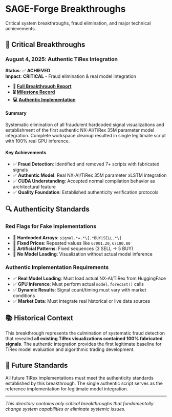 # SAGE-Forge Breakthroughs

Critical system breakthroughs, fraud elimination, and major technical achievements.

## 🚨 **Critical Breakthroughs**

### **August 4, 2025: Authentic TiRex Integration** 
**Status**: ✅ **ACHIEVED**  
**Impact**: **CRITICAL** - Fraud elimination & real model integration

- **📄 [Full Breakthrough Report](2025-08-04-authentic-tirex-fraud-elimination.md)**
- **🎖️ [Milestone Record](/docs/milestones/2025-08-04-authentic-tirex-integration-established.md)**
- **💻 [Authentic Implementation](../../visualize_authentic_tirex_signals.py)**

#### **Summary**
Systematic elimination of all fraudulent hardcoded signal visualizations and establishment of the first authentic NX-AI/TiRex 35M parameter model integration. Complete workspace cleanup resulted in single legitimate script with 100% real GPU inference.

#### **Key Achievements**
- ✅ **Fraud Detection**: Identified and removed 7+ scripts with fabricated signals
- ✅ **Authentic Model**: Real NX-AI/TiRex 35M parameter xLSTM integration  
- ✅ **CUDA Understanding**: Accepted normal compilation behavior as architectural feature
- ✅ **Quality Foundation**: Established authenticity verification protocols

## 🔍 **Authenticity Standards**

### **Red Flags for Fake Implementations**
- 🚨 **Hardcoded Arrays**: `signal.*=.*\[.*BUY|SELL.*\]`
- 🚨 **Fixed Prices**: Repeated values like `67001.20`, `67180.80`
- 🚨 **Artificial Patterns**: Fixed sequences (3 SELL → 5 BUY)
- 🚨 **No Model Loading**: Visualization without actual model inference

### **Authentic Implementation Requirements**
- ✅ **Real Model Loading**: Must load actual NX-AI/TiRex from HuggingFace
- ✅ **GPU Inference**: Must perform actual `model.forecast()` calls
- ✅ **Dynamic Results**: Signal count/timing must vary with market conditions
- ✅ **Market Data**: Must integrate real historical or live data sources

## 📚 **Historical Context**

This breakthrough represents the culmination of systematic fraud detection that revealed **all existing TiRex visualizations contained 100% fabricated signals**. The authentic integration provides the first legitimate baseline for TiRex model evaluation and algorithmic trading development.

## 🎯 **Future Standards**

All future TiRex implementations must meet the authenticity standards established by this breakthrough. The single authentic script serves as the reference implementation for legitimate model integration.

---

*This directory contains only critical breakthroughs that fundamentally change system capabilities or eliminate systemic issues.*